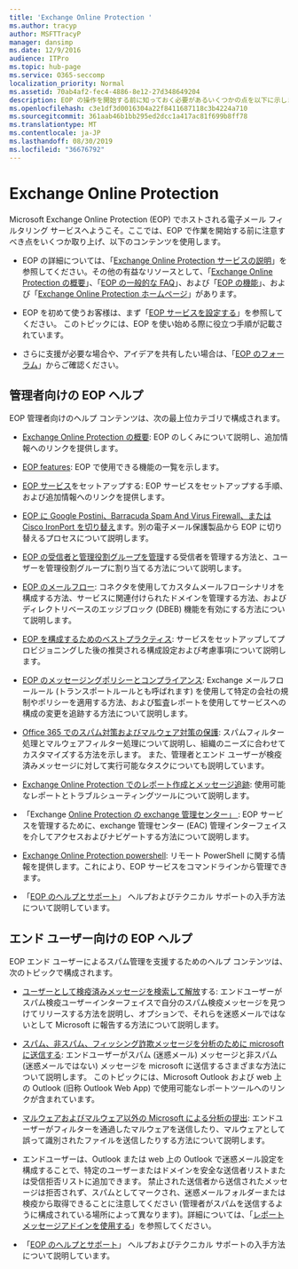 ```yaml
---
title: 'Exchange Online Protection '
ms.author: tracyp
author: MSFTTracyP
manager: dansimp
ms.date: 12/9/2016
audience: ITPro
ms.topic: hub-page
ms.service: O365-seccomp
localization_priority: Normal
ms.assetid: 70ab4af2-fec4-4886-8e12-27d348649204
description: EOP の操作を開始する前に知っておく必要があるいくつかの点を以下に示します。
ms.openlocfilehash: c3e1df3d0016304a22f8411687118c3b4224a710
ms.sourcegitcommit: 361aab46b1bb295ed2dcc1a417ac81f699b8ff78
ms.translationtype: MT
ms.contentlocale: ja-JP
ms.lasthandoff: 08/30/2019
ms.locfileid: "36676792"
---
```

# <a name="exchange-online-protection"></a>Exchange Online Protection

Microsoft Exchange Online Protection (EOP) でホストされる電子メール フィルタリング サービスへようこそ。ここでは、EOP で作業を開始する前に注意すべき点をいくつか取り上げ、以下のコンテンツを使用します。
  
- EOP の詳細については、「[Exchange Online Protection サービスの説明](https://go.microsoft.com/fwlink/p/?LinkId=320619)」を参照してください。その他の有益なリソースとして、「[Exchange Online Protection の概要](exchange-online-protection-overview.md)」、「[EOP の一般的な FAQ](eop-general-faq.md)」、および「[EOP の機能](eop-features.md)」、および「[Exchange Online Protection ホームページ](https://go.microsoft.com/fwlink/?LinkId=279912)」があります。

- EOP を初めて使うお客様は、まず「[EOP サービスを設定する](set-up-your-eop-service.md)」を参照してください。 このトピックには、EOP を使い始める際に役立つ手順が記載されています。

- さらに支援が必要な場合や、アイデアを共有したい場合は、「[EOP のフォーラム](https://go.microsoft.com/fwlink/?LinkId=285351)」からご確認ください。

## <a name="eop-help-for-administrators"></a>管理者向けの EOP ヘルプ

EOP 管理者向けのヘルプ コンテンツは、次の最上位カテゴリで構成されます。
  
- [Exchange Online Protection の概要](exchange-online-protection-overview.md): EOP のしくみについて説明し、追加情報へのリンクを提供します。

- [EOP features](eop-features.md): EOP で使用できる機能の一覧を示します。

- [EOP サービス](set-up-your-eop-service.md)をセットアップする: EOP サービスをセットアップする手順、および追加情報へのリンクを提供します。

- [EOP に Google Postini、Barracuda Spam And Virus Firewall、または Cisco IronPort を切り替え](switch-to-eop-from-google-postini-the-barracuda-spam-and-virus-firewall-or-cisco.md)ます。別の電子メール保護製品から EOP に切り替えるプロセスについて説明します。

- [EOP の受信者と管理役割グループを管理](manage-recipients-and-admin-role-groups-in-eop.md)する受信者を管理する方法と、ユーザーを管理役割グループに割り当てる方法について説明します。

- [EOP のメールフロー](mail-flow-in-eop.md): コネクタを使用してカスタムメールフローシナリオを構成する方法、サービスに関連付けられたドメインを管理する方法、およびディレクトリベースのエッジブロック (DBEB) 機能を有効にする方法について説明します。

- [EOP を構成するためのベストプラクティス](best-practices-for-configuring-eop.md): サービスをセットアップしてプロビジョニングした後の推奨される構成設定および考慮事項について説明します。

- [EOP のメッセージングポリシーとコンプライアンス](messaging-policy-and-compliance-in-eop.md): Exchange メールフロールール (トランスポートルールとも呼ばれます) を使用して特定の会社の規制やポリシーを適用する方法、および監査レポートを使用してサービスへの構成の変更を追跡する方法について説明します。

- [Office 365 でのスパム対策およびマルウェア対策の保護](../anti-spam-and-anti-malware-protection.md): スパムフィルター処理とマルウェアフィルター処理について説明し、組織のニーズに合わせてカスタマイズする方法を示します。 また、管理者とエンド ユーザーが検疫済みメッセージに対して実行可能なタスクについても説明しています。

- [Exchange Online Protection でのレポート作成とメッセージ追跡](reporting-and-message-trace-in-exchange-online-protection.md): 使用可能なレポートとトラブルシューティングツールについて説明します。

- 「Exchange [Online Protection の exchange 管理センター」 ](../exchange-admin-center-in-exchange-online-protection-eop.md): EOP サービスを管理するために、exchange 管理センター (EAC) 管理インターフェイスを介してアクセスおよびナビゲートする方法について説明します。

- [Exchange Online Protection powershell](https://docs.microsoft.com/powershell/exchange/exchange-eop/exchange-online-protection-powershell): リモート PowerShell に関する情報を提供します。これにより、EOP サービスをコマンドラインから管理できます。

- 「[EOP のヘルプとサポート](help-and-support-for-eop.md)」 ヘルプおよびテクニカル サポートの入手方法について説明しています。

## <a name="eop-help-for-end-users"></a>エンド ユーザー向けの EOP ヘルプ

EOP エンド ユーザーによるスパム管理を支援するためのヘルプ コンテンツは、次のトピックで構成されます。
  
- [ユーザーとして検疫済みメッセージを検索して解放](../find-and-release-quarantined-messages-as-a-user.md)する: エンドユーザーがスパム検疫ユーザーインターフェイスで自分のスパム検疫メッセージを見つけてリリースする方法を説明し、オプションで、それらを迷惑メールではないとして Microsoft に報告する方法について説明します。

- [スパム、非スパム、フィッシング詐欺メッセージを分析のために microsoft に送信する](../submit-spam-non-spam-and-phishing-scam-messages-to-microsoft-for-analysis.md): エンドユーザーがスパム (迷惑メール) メッセージと非スパム (迷惑メールではない) メッセージを microsoft に送信するさまざまな方法について説明します。 このトピックには、Microsoft Outlook および web 上の Outlook (旧称 Outlook Web App) で使用可能なレポートツールへのリンクが含まれています。

- [マルウェアおよびマルウェア以外の Microsoft による分析の提出](../submitting-malware-and-non-malware-to-microsoft-for-analysis.md): エンドユーザーがフィルターを通過したマルウェアを送信したり、マルウェアとして誤って識別されたファイルを送信したりする方法について説明します。

- エンドユーザーは、Outlook または web 上の Outlook で迷惑メール設定を構成することで、特定のユーザーまたはドメインを安全な送信者リストまたは受信拒否リストに追加できます。 禁止された送信者から送信されたメッセージは拒否されず、スパムとしてマークされ、迷惑メールフォルダーまたは検疫から取得できることに注意してください (管理者がスパムを送信するように構成されている場所によって異なります)。詳細については、「[レポートメッセージアドインを使用する](https://support.office.com/article/addin-b5caa9f1-cdf3-4443-af8c-ff724ea719d2)」を参照してください。

- 「[EOP のヘルプとサポート](help-and-support-for-eop.md)」 ヘルプおよびテクニカル サポートの入手方法について説明しています。
